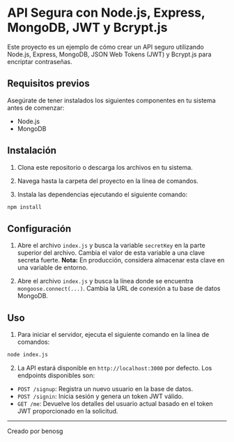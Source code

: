 
# API Segura con Node.js, Express, MongoDB, JWT y Bcrypt.js

Este proyecto es un ejemplo de cómo crear un API seguro utilizando Node.js, Express, MongoDB, JSON Web Tokens (JWT) y Bcrypt.js para encriptar contraseñas.

## Requisitos previos

Asegúrate de tener instalados los siguientes componentes en tu sistema antes de comenzar:

- Node.js
- MongoDB

## Instalación

1. Clona este repositorio o descarga los archivos en tu sistema.

2. Navega hasta la carpeta del proyecto en la línea de comandos.

3. Instala las dependencias ejecutando el siguiente comando:

```bash
npm install
```

## Configuración

1. Abre el archivo `index.js` y busca la variable `secretKey` en la parte superior del archivo. Cambia el valor de esta variable a una clave secreta fuerte. **Nota:** En producción, considera almacenar esta clave en una variable de entorno.

2. Abre el archivo `index.js` y busca la línea donde se encuentra `mongoose.connect(...)`. Cambia la URL de conexión a tu base de datos MongoDB.

## Uso

1. Para iniciar el servidor, ejecuta el siguiente comando en la línea de comandos:

```bash
node index.js
```

2. La API estará disponible en `http://localhost:3000` por defecto. Los endpoints disponibles son:

- `POST /signup`: Registra un nuevo usuario en la base de datos.
- `POST /signin`: Inicia sesión y genera un token JWT válido.
- `GET /me`: Devuelve los detalles del usuario actual basado en el token JWT proporcionado en la solicitud.



---

Creado por benosg
